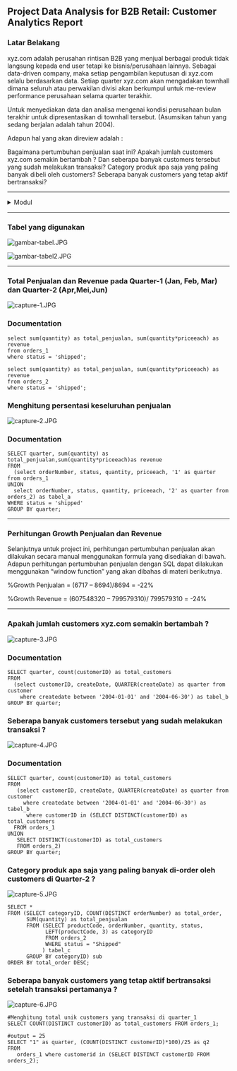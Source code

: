 ## Project Data Analysis for B2B Retail: Customer Analytics Report

### Latar Belakang

xyz.com adalah perusahan rintisan B2B yang menjual berbagai produk tidak langsung kepada end user tetapi ke bisnis/perusahaan lainnya. Sebagai data-driven company, maka setiap pengambilan keputusan di xyz.com selalu berdasarkan data. Setiap quarter xyz.com akan mengadakan townhall dimana seluruh atau perwakilan divisi akan berkumpul untuk me-review performance perusahaan selama quarter terakhir.


Untuk menyediakan data dan analisa mengenai kondisi perusahaan bulan terakhir untuk dipresentasikan di townhall tersebut. (Asumsikan tahun yang sedang berjalan adalah tahun 2004).

Adapun hal yang akan direview adalah :

Bagaimana pertumbuhan penjualan saat ini?
Apakah jumlah customers xyz.com semakin bertambah ?
Dan seberapa banyak customers tersebut yang sudah melakukan transaksi?
Category produk apa saja yang paling banyak dibeli oleh customers?
Seberapa banyak customers yang tetap aktif bertransaksi?

---

<details>
  <summary>Modul</summary>

- [[📂](https://github.com/azwarerizal/own-project/tree/master/SQL/Project%20Data%20Analysis%20for%20B2B%20Retail:%20Customer%20Analytics%20Report/Data)]
[[🔍](https://academy.dqlab.id/main/projectcode/246/417/2099?pr=0)] [[📃](https://academy.dqlab.id/certificate/pdf/DQLABPRJ10FEKPHS/NONTRACK)] 
Project Data Analysis for B2B Retail: Customer Analytics Report

</details>

---

### Tabel yang digunakan

![gambar-tabel.JPG](https://github.com/azwarerizal/own-project/blob/master/SQL/Project%20Data%20Analysis%20for%20B2B%20Retail:%20Customer%20Analytics%20Report/img/gambar-tabel.JPG?raw=true)

![gambar-tabel2.JPG](https://github.com/azwarerizal/own-project/blob/master/SQL/Project%20Data%20Analysis%20for%20B2B%20Retail:%20Customer%20Analytics%20Report/img/gambar-tabel2.JPG?raw=true)

---

### Total Penjualan dan Revenue pada Quarter-1 (Jan, Feb, Mar) dan Quarter-2 (Apr,Mei,Jun)

![capture-1.JPG](https://github.com/azwarerizal/own-project/blob/master/SQL/Project%20Data%20Analysis%20for%20B2B%20Retail:%20Customer%20Analytics%20Report/img/Capture-1.JPG?raw=true)

### Documentation

```mysql
select sum(quantity) as total_penjualan, sum(quantity*priceeach) as revenue
from orders_1
where status = 'shipped';

select sum(quantity) as total_penjualan, sum(quantity*priceeach) as revenue
from orders_2
where status = 'shipped';
```

### Menghitung persentasi keseluruhan penjualan

![capture-2.JPG](https://github.com/azwarerizal/own-project/blob/master/SQL/Project%20Data%20Analysis%20for%20B2B%20Retail:%20Customer%20Analytics%20Report/img/Capture-2.JPG?raw=true)

### Documentation

```mysql
SELECT quarter, sum(quantity) as total_penjualan,sum(quantity*priceeach)as revenue 
FROM 
  (select orderNumber, status, quantity, priceeach, '1' as quarter from orders_1
UNION
  select orderNumber, status, quantity, priceeach, '2' as quarter from orders_2) as tabel_a
WHERE status = 'shipped'
GROUP BY quarter;
```
---

### Perhitungan Growth Penjualan dan Revenue

Selanjutnya untuk project ini, perhitungan pertumbuhan penjualan akan dilakukan secara manual menggunakan formula yang disediakan di bawah. Adapun perhitungan pertumbuhan penjualan dengan SQL dapat dilakukan menggunakan “window function” yang akan dibahas di materi berikutnya.

%Growth Penjualan = (6717 – 8694)/8694 = -22%

%Growth Revenue = (607548320 – 799579310)/ 799579310 = -24%

---

### Apakah jumlah customers xyz.com semakin bertambah ?

![capture-3.JPG]()

### Documentation

```mysql
SELECT quarter, count(customerID) as total_customers
FROM
  (select customerID, createDate, QUARTER(createDate) as quarter from customer
    where createdate between '2004-01-01' and '2004-06-30') as tabel_b
GROUP BY quarter;
```

### Seberapa banyak customers tersebut yang sudah melakukan transaksi ?

![capture-4.JPG]()

### Documentation

```mysql
SELECT quarter, count(customerID) as total_customers 
FROM
   (select customerID, createDate, QUARTER(createDate) as quarter from customer
     where createdate between '2004-01-01' and '2004-06-30') as tabel_b
      where customerID in (SELECT DISTINCT(customerID) as total_customers
  FROM orders_1
UNION
   SELECT DISTINCT(customerID) as total_customers
   FROM orders_2)
GROUP BY quarter;
```

### Category produk apa saja yang paling banyak di-order oleh customers di Quarter-2 ?

![capture-5.JPG]()

```mysql
SELECT *
FROM (SELECT categoryID, COUNT(DISTINCT orderNumber) as total_order,
      SUM(quantity) as total_penjualan
      FROM (SELECT productCode, orderNumber, quantity, status,
            LEFT(productCode, 3) as categoryID
            FROM orders_2
            WHERE status = "Shipped"
           ) tabel_c
      GROUP BY categoryID) sub
ORDER BY total_order DESC;
```

### Seberapa banyak customers yang tetap aktif bertransaksi setelah transaksi pertamanya ?

![capture-6.JPG]()

```mysql
#Menghitung total unik customers yang transaksi di quarter_1
SELECT COUNT(DISTINCT customerID) as total_customers FROM orders_1;

#output = 25
SELECT "1" as quarter, (COUNT(DISTINCT customerID)*100)/25 as q2 
FROM 
   orders_1 where customerid in (SELECT DISTINCT customerID FROM orders_2);
```

###
